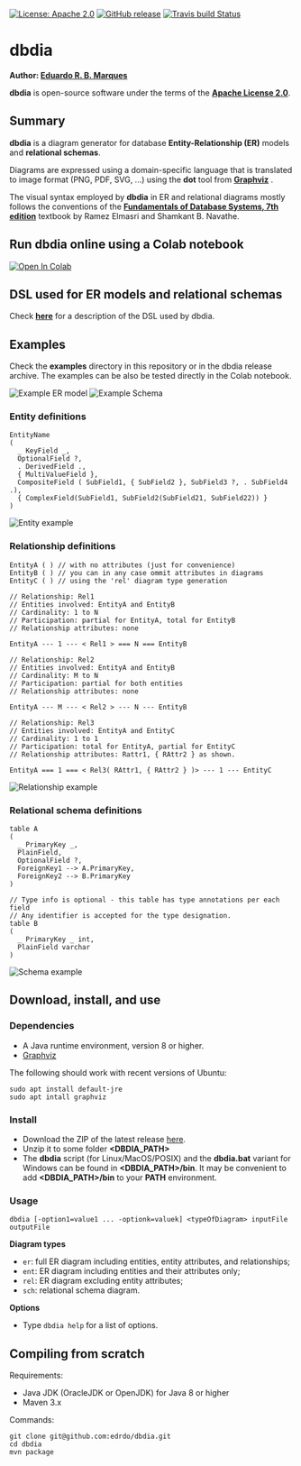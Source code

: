 
[![License: Apache 2.0](https://img.shields.io/github/license/edrdo/dbdia)](https://github.com/edrdo/dbdia/blob/master/LICENSE.txt)
[![GitHub release](https://img.shields.io/github/v/release/edrdo/dbdia)](https://github.com/edrdo/dbdia/releases)
[![Travis build Status](https://api.travis-ci.org/edrdo/dbdia.png?branch=master)](https://travis-ci.org/edrdo/dbdia)

# dbdia

__Author: [Eduardo R. B. Marques](https://github.com/edrdo)__

__dbdia__ is open-source software under the terms of the __[Apache License 2.0](https://github.com/edrdo/dbdia/blob/master/LICENSE.txt)__.

## Summary

__dbdia__ is a diagram generator for database __Entity-Relationship (ER)__ models
and __relational schemas__. 

Diagrams are expressed using a domain-specific language
that is translated to image format (PNG, PDF, SVG, ...) using the __dot__ tool from __[Graphviz](https://graphviz.org)__ . 

The visual syntax employed by __dbdia__ in ER and relational diagrams  mostly follows the conventions of the __[Fundamentals of Database Systems, 7th edition](https://www.pearson.com/us/higher-education/program/Elmasri-Fundamentals-of-Database-Systems-7th-Edition/PGM189052.html)__  textbook by Ramez Elmasri and Shamkant B. Navathe.

## Run dbdia online using a Colab notebook

[![Open In Colab](https://colab.research.google.com/assets/colab-badge.svg)](https://colab.research.google.com/github/edrdo/dbdia/blob/master/src/main/colab/dbdia.ipynb)

## DSL used for ER models and relational schemas

Check [__here__](/DSL.md) for a description of the DSL used by dbdia.

## Examples

Check the __examples__ directory in this repository or in the dbdia release archive.
The examples can be also be tested directly in the Colab notebook. 

![Example ER model](/examples/SocialNetwork2_er.svg)
![Example Schema](/examples/SocialNetwork2_sch.svg)

### Entity definitions

```
EntityName 
(
  _ KeyField _,
  OptionalField ?,
  . DerivedField ., 
  { MultiValueField },
  CompositeField ( SubField1, { SubField2 }, SubField3 ?, . SubField4 .),
  { ComplexField(SubField1, SubField2(SubField21, SubField22)) } 
)
```
![Entity example](/examples/Entity.svg)

### Relationship definitions

```
EntityA ( ) // with no attributes (just for convenience)
EntityB ( ) // you can in any case ommit attributes in diagrams
EntityC ( ) // using the 'rel' diagram type generation

// Relationship: Rel1 
// Entities involved: EntityA and EntityB
// Cardinality: 1 to N
// Participation: partial for EntityA, total for EntityB
// Relationship attributes: none

EntityA --- 1 --- < Rel1 > === N === EntityB

// Relationship: Rel2
// Entities involved: EntityA and EntityB
// Cardinality: M to N
// Participation: partial for both entities
// Relationship attributes: none

EntityA --- M --- < Rel2 > --- N --- EntityB

// Relationship: Rel3
// Entities involved: EntityA and EntityC
// Cardinality: 1 to 1
// Participation: total for EntityA, partial for EntityC
// Relationship attributes: Rattr1, { RAttr2 } as shown.

EntityA === 1 === < Rel3( RAttr1, { RAttr2 } )> --- 1 --- EntityC
```
![Relationship example](/examples/Relationships.svg)

### Relational schema definitions

```
table A
(
  _ PrimaryKey _,
  PlainField, 
  OptionalField ?, 
  ForeignKey1 --> A.PrimaryKey,
  ForeignKey2 --> B.PrimaryKey
)

// Type info is optional - this table has type annotations per each field
// Any identifier is accepted for the type designation.
table B
(
  _ PrimaryKey _ int, 
  PlainField varchar
) 
```
![Schema example](/examples/Schema.svg)


## Download, install, and use

### Dependencies

- A Java runtime environment, version 8 or higher.
- [Graphviz](https://graphviz.org)

The following should work with recent versions of Ubuntu:

```
sudo apt install default-jre
sudo apt intall graphviz
```

### Install

- Download the ZIP of the latest release [here](https://github.com/edrdo/dbdia/releases/download/0.3/dbdia-0.3-release.zip).
- Unzip it to some folder __<DBDIA_PATH>__
- The __dbdia__ script (for Linux/MacOS/POSIX) and the __dbdia.bat__
variant for Windows can be found in __<DBDIA_PATH>/bin__. 
It may be convenient to add __<DBDIA_PATH>/bin__ to your __PATH__ environment.

### Usage

```
dbdia [-option1=value1 ... -optionk=valuek] <typeOfDiagram> inputFile outputFile
```

__Diagram types__

- `er`: full ER diagram including entities, entity attributes, and relationships;
- `ent`: ER diagram including entities and their attributes only;
- `rel`: ER diagram excluding entity attributes;
- `sch`: relational schema diagram.

__Options__

- Type `dbdia help` for a list of options.

## Compiling from scratch

Requirements:

- Java JDK (OracleJDK or OpenJDK) for Java 8 or higher
- Maven 3.x 

Commands:

```
git clone git@github.com:edrdo/dbdia.git
cd dbdia
mvn package 
```

